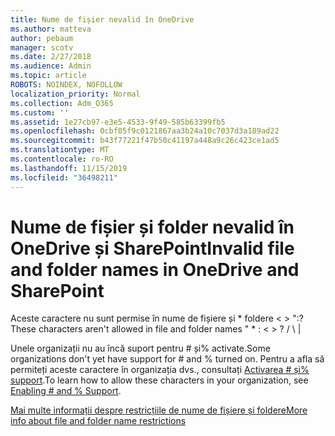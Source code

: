 ```yaml
---
title: Nume de fișier nevalid în OneDrive
ms.author: matteva
author: pebaum
manager: scotv
ms.date: 2/27/2018
ms.audience: Admin
ms.topic: article
ROBOTS: NOINDEX, NOFOLLOW
localization_priority: Normal
ms.collection: Adm_O365
ms.custom: ''
ms.assetid: 1e27cb97-e3e5-4533-9f49-585b63399fb5
ms.openlocfilehash: 0cbf05f9c0121867aa3b24a10c7037d3a189ad22
ms.sourcegitcommit: b43f77221f47b50c41197a448a9c26c423ce1ad5
ms.translationtype: MT
ms.contentlocale: ro-RO
ms.lasthandoff: 11/15/2019
ms.locfileid: "36498211"
---
```

# <a name="invalid-file-and-folder-names-in-onedrive-and-sharepoint"></a><span data-ttu-id="82bf9-102">Nume de fișier și folder nevalid în OneDrive și SharePoint</span><span class="sxs-lookup"><span data-stu-id="82bf9-102">Invalid file and folder names in OneDrive and SharePoint</span></span>

<span data-ttu-id="82bf9-103">Aceste caractere nu sunt permise în nume de fișiere și \* foldere \< \> ":?</span><span class="sxs-lookup"><span data-stu-id="82bf9-103">These characters aren't allowed in file and folder names " \* : \< \> ?</span></span> <span data-ttu-id="82bf9-104">/ \ |</span><span class="sxs-lookup"><span data-stu-id="82bf9-104"></span></span> 
  
<span data-ttu-id="82bf9-105">Unele organizații nu au încă suport pentru # și% activate.</span><span class="sxs-lookup"><span data-stu-id="82bf9-105">Some organizations don't yet have support for # and % turned on.</span></span> <span data-ttu-id="82bf9-106">Pentru a afla să permiteți aceste caractere în organizația dvs., consultați [Activarea # și% support](https://go.microsoft.com/fwlink/?linkid=862611).</span><span class="sxs-lookup"><span data-stu-id="82bf9-106">To learn how to allow these characters in your organization, see [Enabling # and % Support](https://go.microsoft.com/fwlink/?linkid=862611).</span></span> 
  
[<span data-ttu-id="82bf9-107">Mai multe informații despre restricțiile de nume de fișiere și foldere</span><span class="sxs-lookup"><span data-stu-id="82bf9-107">More info about file and folder name restrictions</span></span>](https://go.microsoft.com/fwlink/?linkid=866430)
  

